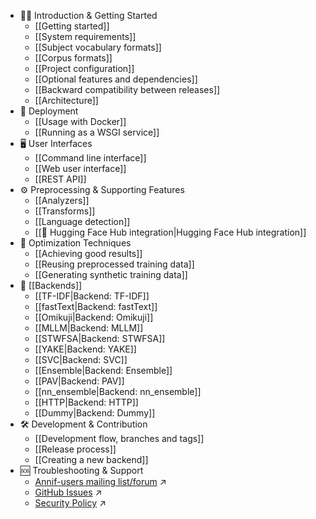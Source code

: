 * 🧑‍💻 Introduction & Getting Started
  * [[Getting started]]
  * [[System requirements]]
  * [[Subject vocabulary formats]]
  * [[Corpus formats]]
  * [[Project configuration]]
  * [[Optional features and dependencies]]
  * [[Backward compatibility between releases]]
  * [[Architecture]]
* 🚀 Deployment
  * [[Usage with Docker]]
  * [[Running as a WSGI service]]
* 🖥️ User Interfaces
  * [[Command line interface]]
  * [[Web user interface]]
  * [[REST API]]
* ⚙️ Preprocessing & Supporting Features
  * [[Analyzers]]
  * [[Transforms]]
  * [[Language detection]]
  * [[🤗 Hugging Face Hub integration|Hugging Face Hub integration]]
* 🎯 Optimization Techniques
  * [[Achieving good results]]
  * [[Reusing preprocessed training data]]
  * [[Generating synthetic training data]]
* 🧩 [[Backends]]
  * [[TF-IDF|Backend: TF-IDF]]
  * [[fastText|Backend: fastText]]
  * [[Omikuji|Backend: Omikuji]]
  * [[MLLM|Backend: MLLM]]
  * [[STWFSA|Backend: STWFSA]]
  * [[YAKE|Backend: YAKE]]
  * [[SVC|Backend: SVC]]
  * [[Ensemble|Backend: Ensemble]]
  * [[PAV|Backend: PAV]]
  * [[nn_ensemble|Backend: nn_ensemble]]
  * [[HTTP|Backend: HTTP]]
  * [[Dummy|Backend: Dummy]]
* 🛠️ Development & Contribution
  * [[Development flow, branches and tags]]
  * [[Release process]]
  * [[Creating a new backend]]
* 🆘 Troubleshooting & Support
  * [Annif-users mailing list/forum](https://groups.google.com/forum/#!forum/annif-users) ↗️
  * [GitHub Issues](https://github.com/NatLibFi/Annif/issues) ↗️
  * [Security Policy](https://github.com/NatLibFi/Annif/security/policy) ↗️
<!--- - [[Troubleshooting]]: Common issues and solutions--->
